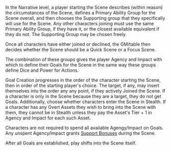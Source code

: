 In the Narrative level, a player starting the Scene describes (within reason) the circumstances of the Scene, defines a Primary Ability Group for the Scene overall, and then chooses the Supporting group that they specifically will use for the Scene.
Any other characters joining must use the same Primary Ability Group, if they have it, or the closest available equivalent if they do not. The Supporting Group may be chosen freely.

Once all characters have either joined or declined, the GM/table then decides whether the Scene should be a Quick Scene or a Focus Scene.

The combination of these groups gives the player Agency and Impact with which to define their Goals for the Scene in the same way these groups define Dice and Power for Actions.

Goal Creation progresses in the order of the character starting the Scene, then in order of the starting player's choice. The target, if any, may insert themselves into the order any any point, if they actively Joined the Scene. If a character is only in the Scene because they are a target, they do not get Goals. Additionally, choose whether characters enter the Scene in Stealth. If a character has any Overt Assets they wish to bring into the Scene with them, they cannot be in Stealth unless they pay the Asset's Tier + 1 in Agency and Impact for each such Asset.

Characters are not required to spend all available Agengy/Impact on Goals. Any unspent Agency/Impact grants [Support Bonuses](https://github.com/LittleKingsguard/Eternity-Core/blob/13f4d3cafe1dc1d1c1dfa71870143d833680c80b/ResolutionEngine/SceneEngine/SupportBonuses.md) during the Scene.

After all Goals are established, play shifts into the Scene itself.